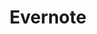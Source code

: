 ---
blog: https://medium.com/@evernote
codehost: https://github.com/https://github.com/evernote
facebook: https://www.facebook.com/evernote
font:
  myfonts: https://www.myfonts.com/fonts/adobe/pmn-caecilia/bold/
  name: Caecilia
guide: https://evernote.com/press
images:
- evernote-ar21.svg
- evernote-icon.svg
- evernote-tile.svg
logohandle: evernote
sort: evernote
title: Evernote
twitter: https://x.com/evernote
website: https://evernote.com/
wikipedia: https://en.wikipedia.org/wiki/Evernote
---